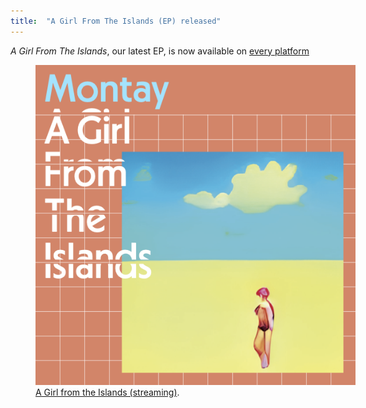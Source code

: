 ```yaml
---
title:  "A Girl From The Islands (EP) released"
---
```


*A Girl From The Islands*, our latest EP, is now available on [every platform](https://onerpm.link/630020826413 "platform links")

<figure style="width: 512px" class="align-center">
	<a href="/assets/images/MONTAY_EXE2.png"><img src="/assets/images/MONTAY_EXE2.png"></a>
	<figcaption><a href="https://onerpm.link/630020826413" title="A Girl from the Islands">A Girl from the Islands (streaming)</a>.</figcaption>
</figure>

